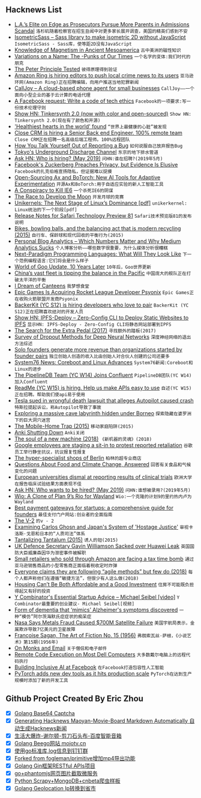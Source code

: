 ## Hacknews List


- [L.A.’s Elite on Edge as Prosecutors Pursue More Parents in Admissions Scandal](https://www.nytimes.com/2019/05/01/us/college-admissions-scandal.html)  `洛杉矶随着检察官在招生丑闻中对更多家长展开调查，美国的精英们感到不安`
- [IsometricSass – Sass library to make isometric 2D without JavaScript](https://github.com/MorganCaron/IsometricSass)  `IsometricSass - Sass库，使等距2D没有JavaScript`
- [Knowledge of Magnetism in Ancient Mesoamerica](https://www.sciencedirect.com/science/article/pii/S0305440318305776)  `古中美洲的磁性知识`
- [Variations on a Name: The -Punks of Our Times](http://strangehorizons.com/non-fiction/variations-on-a-name-the-punks-of-our-times/)  `一个名字的变体:我们时代的朋克`
- [The Peter Principle Tested](https://marginalrevolution.com/marginalrevolution/2019/05/the-peter-principle-tested.html)  `彼得原理得到验证`
- [Amazon Ring is hiring editors to push local crime news to its users](https://www.theatlantic.com/ideas/archive/2019/05/amazon-owned-ring-wants-report-crime-news/588394/)  `亚马逊环网(Amazon Ring)正在招聘编辑，向用户推送当地犯罪新闻`
- [CallJoy – A cloud-based phone agent for small businesses](https://www.blog.google/technology/area-120/calljoy-small-business-phone-technology/)  `CallJoy——一个面向小型企业的基于云计算的电话代理`
- [A Facebook request: Write a code of tech ethics](https://www.latimes.com/opinion/op-ed/la-oe-godwin-technology-ethics-20190430-story.html)  `Facebook的一项要求:写一份技术伦理守则`
- [Show HN: Tinkersynth 2.0 (now with color and open-sourced)](https://www.joshwcomeau.com/posts/tinkersynth-two-point-oh/)  `Show HN: Tinkersynth 2.0(现在有了颜色和开源)`
- [&#39;Healthiest hearts in the world&#39; found](https://www.bbc.co.uk/news/health-39292389)  `“世界上最健康的心脏”被发现`
- [Close CRM is hiring a Senior Back end Engineer. 100% remote team](https://jobs.lever.co/close.io/592193bf-8a9c-43cf-86a1-faeb75107939?lever-origin=applied&amp;lever-source%5B%5D=HackerNews)  `Close CRM正在招聘一名高级后端工程师。100%远程团队`
- [How You Talk Yourself Out of Reporting a Bug](https://blog.beeminder.com/bugreports/)  `如何说服自己放弃报告Bug`
- [Tokyo&#39;s Underground Discharge Channel](https://en.wikipedia.org/wiki/Metropolitan_Area_Outer_Underground_Discharge_Channel)  `东京的地下排水管道`
- [Ask HN: Who is hiring? (May 2019)](item?id=19797594)  `问HN:谁在招聘?(2019年5月)`
- [Facebook&#39;s Zuckerberg Preaches Privacy, but Evidence Is Elusive](https://www.bloomberg.com/news/articles/2019-05-01/facebook-s-zuckerberg-preaches-privacy-but-evidence-is-elusive)  `Facebook的扎克伯格宣扬隐私，但证据难以捉摸`
- [Open-Sourcing Ax and BoTorch: New AI Tools for Adaptive Experimentation](https://ai.facebook.com/blog/open-sourcing-ax-and-botorch-new-ai-tools-for-adaptive-experimentation/)  `开源Ax和BoTorch:用于自适应实验的新人工智能工具`
- [A Conspiracy to Kill IE6](http://blog.chriszacharias.com/a-conspiracy-to-kill-ie6)  `一个杀死IE6的阴谋`
- [The Race to Develop the Moon](https://www.newyorker.com/magazine/2019/05/06/the-race-to-develop-the-moon)  `开发月球的竞赛`
- [Unikernels: The Next Stage of Linux’s Dominance [pdf]](https://www.cs.bu.edu/~jappavoo/Resources/Papers/unikernel-hotos19.pdf)  `unikerkernel: Linux统治的下一个阶段[pdf]`
- [Release Notes for Safari Technology Preview 81](https://webkit.org/blog/8834/release-notes-for-safari-technology-preview-81/)  `Safari技术预览版81的发布说明`
- [Bikes, bowling balls, and the balancing act that is modern recycling (2015)](https://arstechnica.com/science/2018/12/recycling-matching-high-tech-materials-science-with-economics-that-work/)  `自行车、保龄球和现代回收的平衡行为(2015)`
- [Personal Blog Analytics – Which Numbers Matter and Why Medium Analytics Sucks](https://mmaksimovic.dev/personal-blog-analytics-which-numbers-really-matter-and-why-medium-analytics-sucks-cjv5kvndr0067u0s1znaivswz)  `个人博客分析——哪些数字很重要，为什么媒体分析很糟糕`
- [Next-Paradigm Programming Languages: What Will They Look Like](https://arxiv.org/abs/1905.00402)  `下一个范例编程语言:它们将会是什么样子`
- [World of Goo Update, 10 Years Later](https://tomorrowcorporation.com/posts/world-of-goo-update-10-years-later)  `10年后，Goo世界更新`
- [China’s vast fleet is tipping the balance in the Pacific](https://www.reuters.com/investigates/special-report/china-army-navy/)  `中国庞大的舰队正在打破太平洋的平衡`
- [I Dream of Canteens](https://dinnerdocument.com/2019/04/30/i-dream-of-canteens/)  `我梦想食堂`
- [Epic Games Is Acquiring Rocket League Developer Psyonix](https://www.rocketleague.com/news/psyonix-is-joining-the-epic-family-/)  `Epic Games正在收购火箭联盟开发商Psyonix`
- [BackerKit (YC S12) is hiring developers who love to pair](https://www.keyvalues.com/backerkit)  `BackerKit (YC S12)正在招聘喜欢结对的开发人员`
- [Show HN: IPFS-Deploy – Zero-Config CLI to Deploy Static Websites to IPFS](https://github.com/agentofuser/ipfs-deploy)  `显示HN: IPFS-Deploy - Zero-Config CLI将静态网站部署到IPFS`
- [The Search for the Extra Pedal (2017)](https://www.mclaren.com/formula1/inside-the-mtc/mclaren-extra-pedal-3153421/)  `寻找额外的踏板(2017)`
- [Survey of Dropout Methods for Deep Neural Networks](https://arxiv.org/abs/1904.13310)  `深度神经网络的退出方法综述`
- [Solo founders generate more revenue than organizations started by founder pairs](https://papers.ssrn.com/sol3/papers.cfm?abstract_id=3107898)  `独立创始人创造的收入比由创始人对合伙人创建的公司还要多`
- [System76 News: Coreboot and Linux Advances](https://blog.system76.com/post/184439321333/system76-news-platinum-luxury-bonus-april-edition)  `System76新闻:Coreboot和Linux的进步`
- [The PipelineDB Team (YC W14) Joins Confluent](https://www.confluent.io/blog/pipelinedb-team-joins-confluent)  `PipelineDB团队(YC W14)加入Confluent`
- [ReadMe (YC W15) is hiring. Help us make APIs easy to use](http://readme.io/careers)  `自述(YC W15)正在招聘。帮助我们使api易于使用`
- [Tesla sued in wrongful death lawsuit that alleges Autopilot caused crash](https://techcrunch.com/2019/05/01/tesla-sued-in-wrongful-death-lawsuit-that-alleges-autopilot-caused-crash/)  `特斯拉提起诉讼，称Autopilot导致了事故`
- [Exploring a massive cave labyrinth hidden under Borneo](https://www.nationalgeographic.com/magazine/2019/03/exploring-a-massive-cave-labyrinth-hidden-under-borneo/)  `探索隐藏在婆罗洲下的巨大洞穴迷宫`
- [The Mobile-Home Trap (2015)](https://www.seattletimes.com/business/real-estate/the-mobile-home-trap-how-a-warren-buffett-empire-preys-on-the-poor/)  `移动家庭陷阱(2015)`
- [Anki Shutting Down](https://www.vox.com/2019/4/29/18522966/anki-robot-cozmo-staff-layoffs-robotics-toys-boris-sofman)  `Anki关闭`
- [The soul of a new machine (2018)](https://nevalalee.wordpress.com/2018/11/13/the-soul-of-a-new-machine/)  `《新机器的灵魂》(2018)`
- [Google employees are staging a sit-in to protest reported retaliation](https://techcrunch.com/2019/04/30/google-employees-are-staging-a-sit-in-to-protest-reported-retaliation/)  `谷歌员工举行静坐抗议，抗议报复性报复`
- [The hyper-specialist shops of Berlin](https://www.theguardian.com/cities/2019/apr/29/are-the-hyper-specialist-shops-of-berlin-the-future-of-retail)  `柏林的超专业商店`
- [Questions About Food and Climate Change, Answered](https://www.nytimes.com/interactive/2019/04/30/dining/climate-change-food-eating-habits.html)  `回答有关食品和气候变化的问题`
- [European universities dismal at reporting results of clinical trials](https://www.nature.com/articles/d41586-019-01389-y)  `欧洲大学在报告临床试验结果方面表现不佳`
- [Ask HN: Who wants to be hired? (May 2019)](item?id=19797592)  `问HN:谁想被录用?(2019年5月)`
- [Wio: A Clone of Plan 9’s Rio for Wayland](https://drewdevault.com/2019/05/01/Announcing-wio.html)  `Wio:一个克隆的计划9的里约热内卢为Wayland`
- [Best payment gateways for startups: a comprehensive guide for founders](http://aynuriev.com/best-payment-gateway-startups/)  `最佳支付门户网站:创业者的全面指南`
- [The V-2](http://www.astronautix.com/v/v-2.html)  `的v - 2`
- [Examining Carlos Ghosn and Japan&#39;s System of &#39;Hostage Justice&#39;](https://www.japantimes.co.jp/news/2019/04/17/national/crime-legal/examining-carlos-ghosn-japans-system-hostage-justice/)  `审视卡洛斯·戈恩和日本的“人质司法”体系`
- [Tantalizing Tantalum (2015)](https://www.nature.com/articles/nchem.2350?foxtrotcallback=true)  `诱人的钽(2015)`
- [UK Defence Secretary Gavin Williamson Sacked over Huawei Leak](https://www.bbc.com/news/uk-politics-48126974)  `英国国防大臣威廉森因华为泄密事件被解职`
- [Small retailers who sold through Amazon are facing a tax time bomb](https://www.latimes.com/opinion/editorials/la-ed-amazon-marketplace-taxes-20190501-story.html)  `通过亚马逊销售商品的小型零售商正面临着税收定时炸弹`
- [Everyone claims they are following “agile methods” but few do (2018)](https://qz.com/work/1201384/everyone-claims-they-are-following-agile-methods-but-few-actually-do/)  `每个人都声称他们在遵循“敏捷方法”，但很少有人这么做(2018)`
- [Housing Can’t Be Both Affordable and a Good Investment](https://www.citylab.com/perspective/2018/11/housing-cant-both-be-a-good-investment-and-be-affordable/574813/)  `住房不可能既负担得起又有好的投资`
- [Y Combinator&#39;s Essential Startup Advice – Michael Seibel [video]](https://www.youtube.com/watch?v=A35jCapHmug)  `Y Combinator最重要的创业建议- Michael Seibel[视频]`
- [Form of dementia that ‘mimics’ Alzheimer&#39;s symptoms discovered](https://www.theguardian.com/society/2019/apr/30/dementia-mimics-alzheimers-late-symptoms-discovered)  `一种“模仿”阿尔茨海默氏症症状的痴呆症`
- [Nasa Says Metals Fraud Caused $700M Satellite Failure](https://www.bloomberg.com/news/articles/2019-05-01/nasa-says-aluminum-fraud-caused-700-million-satellite-failures)  `美国宇航局表示，金属欺诈导致7亿美元的卫星故障`
- [Françoise Sagan, The Art of Fiction No. 15 (1956)](https://www.theparisreview.org/interviews/4912/francoise-sagan-the-art-of-fiction-no-15-francoise-sagan)  `弗朗索瓦丝·萨根，《小说艺术》第15期(1956年)`
- [On Monks and Email](http://www.calnewport.com/blog/2019/04/29/on-monks-and-email/)  `关于僧侣和电子邮件`
- [Remote Code Execution on Most Dell Computers](https://d4stiny.github.io/Remote-Code-Execution-on-most-Dell-computers/)  `大多数戴尔电脑上的远程代码执行`
- [Building Inclusive AI at Facebook](https://tech.fb.com/building-inclusive-ai-at-facebook/)  `在Facebook打造包容性人工智能`
- [PyTorch adds new dev tools as it hits production scale](https://ai.facebook.com/blog/pytorch-adds-new-dev-tools-as-it-hits-production-scale/)  `PyTorch在达到生产规模时添加了新的开发工具`

## Github Project Created By Eric Zhou

- [x] [Golang Base64 Captcha](https://github.com/mojocn/base64Captcha)
- [x] [Generating Hacknews Maoyan-Movie-Board Markdown Automatically 自动生成Hacknews新闻](https://github.com/dejavuzhou/md-genie)
- [x] [生活大爆炸-谢尔顿-剪刀石头布-百度智能音箱](https://github.com/mojocn/dueros-bang-game)
- [x] [Golang Beego网站 mojotv.cn](https://github.com/mojocn/www.mojotv.cn)
- [x] [使用go标准库,log信息到钉钉群](https://github.com/mojocn/dooger)
- [x] [Forked from fogleman/primitive增加mp4导出功能](https://github.com/mojocn/primitive)
- [x] [Golang Gin框架RESTful APIs项目](https://github.com/JJJJJJJerk/ezier-golang-web-api-framework)
- [x] [go+phantomjs网页图片截取微服务](https://github.com/mojocn/screen_shot)
- [x] [Python Scrapy+MongoDB+cnbeta爬虫样板](https://github.com/mojocn/scrapy_mongodb_boilerplate_cnbeta)
- [x] [Golang Geolocation Ip转换到省市](https://github.com/mojocn/ip2location)